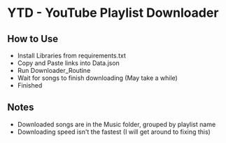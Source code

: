 # YTD - YouTube Playlist Downloader

## How to Use
 - Install Libraries from requirements.txt
 - Copy and Paste links into Data.json
 - Run Downloader_Routine 
 - Wait for songs to finish downloading (May take a while)
 - Finished

## Notes 
 - Downloaded songs are in the Music folder, grouped by playlist name
 - Downloading speed isn't the fastest (I will get around to fixing this)
